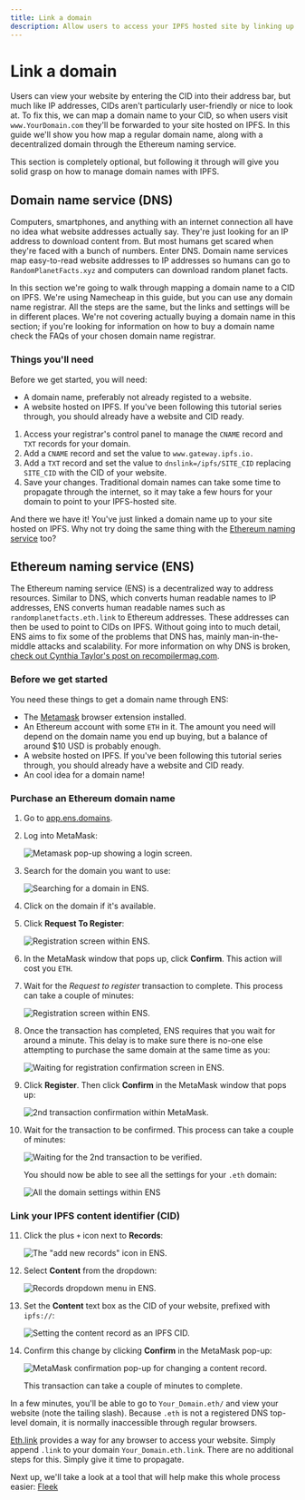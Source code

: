 ```yaml
---
title: Link a domain
description: Allow users to access your IPFS hosted site by linking up a domain name.
---
```


# Link a domain

Users can view your website by entering the CID into their address bar, but much like IP addresses, CIDs aren't particularly user-friendly or nice to look at. To fix this, we can map a domain name to your CID, so when users visit `www.YourDomain.com` they'll be forwarded to your site hosted on IPFS. In this guide we'll show you how map a regular domain name, along with a decentralized domain through the Ethereum naming service.

This section is completely optional, but following it through will give you solid grasp on how to manage domain names with IPFS.

## Domain name service (DNS)

Computers, smartphones, and anything with an internet connection all have no idea what website addresses actually say. They're just looking for an IP address to download content from. But most humans get scared when they're faced with a bunch of numbers. Enter DNS. Domain name services map easy-to-read website addresses to IP addresses so humans can go to `RandomPlanetFacts.xyz` and computers can download random planet facts.

In this section we're going to walk through mapping a domain name to a CID on IPFS. We're using Namecheap in this guide, but you can use any domain name registrar. All the steps are the same, but the links and settings will be in different places. We're not covering actually buying a domain name in this section; if you're looking for information on how to buy a domain name check the FAQs of your chosen domain name registrar.

### Things you'll need

Before we get started, you will need:

- A domain name, preferably not already registed to a website.
- A website hosted on IPFS. If you've been following this tutorial series through, you should already have a website and CID ready.

1. Access your registrar's control panel to manage the `CNAME` record and `TXT` records for your domain.
1. Add a `CNAME` record and set the value to `www.gateway.ipfs.io.`
1. Add a `TXT` record and set the value to `dnslink=/ipfs/SITE_CID` replacing `SITE_CID` with the CID of your website.
1. Save your changes. Traditional domain names can take some time to propagate through the internet, so it may take a few hours for your domain to point to your IPFS-hosted site.

And there we have it! You've just linked a domain name up to your site hosted on IPFS. Why not try doing the same thing with the [Ethereum naming service](#ethereum-naming-service) too?

## Ethereum naming service (ENS)

The Ethereum naming service (ENS) is a decentralized way to address resources. Similar to DNS, which converts human readable names to IP addresses, ENS converts human readable names such as `randomplanetfacts.eth.link` to Ethereum addresses. These addresses can then be used to point to CIDs on IPFS. Without going into to much detail, ENS aims to fix some of the problems that DNS has, mainly man-in-the-middle attacks and scalability. For more information on why DNS is broken, [check out Cynthia Taylor's post on recompilermag.com](https://recompilermag.com/issues/issue-1/the-web-is-broken-how-dns-breaks-almost-every-design-principle-of-the-internet/).

### Before we get started

You need these things to get a domain name through ENS:

- The [Metamask](https://metamask.io/) browser extension installed.
- An Ethereum account with some `ETH` in it. The amount you need will depend on the domain name you end up buying, but a balance of around \$10 USD is probably enough.
- A website hosted on IPFS. If you've been following this tutorial series through, you should already have a website and CID ready.
- An cool idea for a domain name!

### Purchase an Ethereum domain name

1. Go to [app.ens.domains](https://app.ens.domains/).
2. Log into MetaMask:

   ![Metamask pop-up showing a login screen.](./images/link-a-domain/ens-metamask-log-into-key.png)

3. Search for the domain you want to use:

   ![Searching for a domain in ENS.](./images/link-a-domain/ens-search-for-domain-name.png)

4. Click on the domain if it's available.
5. Click **Request To Register**:

   ![Registration screen within ENS.](./images/link-a-domain/ens-request-to-register.png)

6. In the MetaMask window that pops up, click **Confirm**. This action will cost you `ETH`.
7. Wait for the _Request to register_ transaction to complete. This process can take a couple of minutes:

   ![Registration screen within ENS.](./images/link-a-domain/ens-registration-transaction-pending.png)

8. Once the transaction has completed, ENS requires that you wait for around a minute. This delay is to make sure there is no-one else attempting to purchase the same domain at the same time as you:

   ![Waiting for registration confirmation screen in ENS.](./images/link-a-domain/ens-wait-a-minute.png)

9. Click **Register**. Then click **Confirm** in the MetaMask window that pops up:

   ![2nd transaction confirmation within MetaMask.](./images/link-a-domain/ens-metamask-complete-registration-transaction.png)

10. Wait for the transaction to be confirmed. This process can take a couple of minutes:

    ![Waiting for the 2nd transaction to be verified.](./images/link-a-domain/ens-complete-registration.png)

    You should now be able to see all the settings for your `.eth` domain:

    ![All the domain settings within ENS](./images/link-a-domain/ens-domain-settings-page.png)

### Link your IPFS content identifier (CID)

11. Click the plus `+` icon next to **Records**:

    ![The "add new records" icon in ENS.](./images/link-a-domain/ens-add-records-icon.png)

12. Select **Content** from the dropdown:

    ![Records dropdown menu in ENS.](./images/link-a-domain/ens-add-content-record.png)

13. Set the **Content** text box as the CID of your website, prefixed with `ipfs://`:

    ![Setting the content record as an IPFS CID.](./images/link-a-domain/ens-set-content-record-as-ipfs-cid.png)

14. Confirm this change by clicking **Confirm** in the MetaMask pop-up:

    ![MetaMask confirmation pop-up for changing a content record.](./images/link-a-domain/ens-metamask-content-record-transaction.png)

    This transaction can take a couple of minutes to complete.

In a few minutes, you'll be able to go to `Your_Domain.eth/` and view your website (note the tailing slash). Because `.eth` is not a registered DNS top-level domain, it is normally inaccessible through regular browsers.

[Eth.link](https://eth.link/) provides a way for any browser to access your website. Simply append `.link` to your domain `Your_Domain.eth.link`. There are no additional steps for this. Simply give it time to propagate.

Next up, we'll take a look at a tool that will help make this whole process easier: [Fleek](./introducing-fleek)
